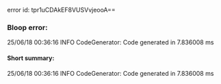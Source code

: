 error id: tpr1uCDAkEF8VUSVvjeooA==
### Bloop error:

25/06/18 00:36:16 INFO CodeGenerator: Code generated in 7.836008 ms
#### Short summary: 

25/06/18 00:36:16 INFO CodeGenerator: Code generated in 7.836008 ms